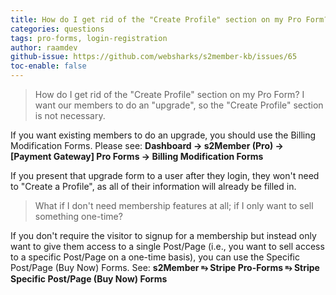 ```yaml
---
title: How do I get rid of the "Create Profile" section on my Pro Form?
categories: questions
tags: pro-forms, login-registration
author: raamdev
github-issue: https://github.com/websharks/s2member-kb/issues/65
toc-enable: false
---
```


> How do I get rid of the "Create Profile" section on my Pro Form? I want our members to do an "upgrade", so the "Create Profile" section is not necessary.

If you want existing members to do an upgrade, you should use the Billing Modification Forms. Please see: **Dashboard → s2Member (Pro) → [Payment Gateway] Pro Forms → Billing Modification Forms** 

If you present that upgrade form to a user after they login, they won't need to "Create a Profile", as all of their information will already be filled in.

> What if I don't need membership features at all; if I only want to sell something one-time?

If you don't require the visitor to signup for a membership but instead only want to give them access to a single Post/Page (i.e., you want to sell access to a specific Post/Page on a one-time basis), you can use the Specific Post/Page (Buy Now) Forms. See: **s2Member ⥱ Stripe Pro-Forms ⥱ Stripe Specific Post/Page (Buy Now) Forms**